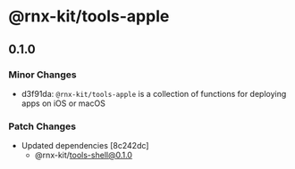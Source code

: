 # @rnx-kit/tools-apple

## 0.1.0

### Minor Changes

- d3f91da: `@rnx-kit/tools-apple` is a collection of functions for deploying apps on iOS or macOS

### Patch Changes

- Updated dependencies [8c242dc]
  - @rnx-kit/tools-shell@0.1.0
